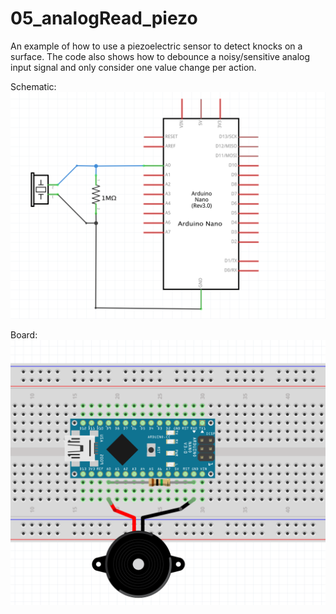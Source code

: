 # 05_analogRead_piezo

An example of how to use a piezoelectric sensor to detect knocks on a surface. The code also shows how to debounce a noisy/sensitive analog input signal and only consider one value change per action.

Schematic:
![](../imgs/WK12_analogReadPiezo_sch.png)

Board:
![](../imgs/WK12_analogReadPiezo_bb.png)
